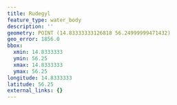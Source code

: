 ```yaml
---
title: Rudegyl
feature_type: water_body
description: ''
geometry: POINT (14.83333333126818 56.24999999471432)
geo_error: 1856.0
bbox:
  xmin: 14.8333333
  ymin: 56.25
  xmax: 14.8333333
  ymax: 56.25
longitude: 14.8333333
latitude: 56.25
external_links: {}
---
```

